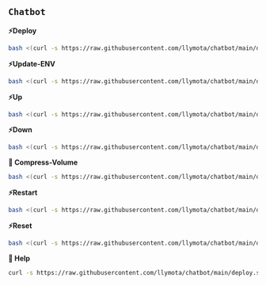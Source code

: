 ## `Chatbot`

**⚡Deploy**
```sh
bash <(curl -s https://raw.githubusercontent.com/llymota/chatbot/main/deploy.sh)
```

**⚡Update-ENV**
```sh
bash <(curl -s https://raw.githubusercontent.com/llymota/chatbot/main/deploy.sh) update-env
```

**⚡Up**
```sh
bash <(curl -s https://raw.githubusercontent.com/llymota/chatbot/main/deploy.sh) up
```

**⚡Down**
```sh
bash <(curl -s https://raw.githubusercontent.com/llymota/chatbot/main/deploy.sh) down
```

**🤏 Compress-Volume**
```sh
bash <(curl -s https://raw.githubusercontent.com/llymota/chatbot/main/deploy.sh) compress-volume
```

**⚡Restart**
```sh
bash <(curl -s https://raw.githubusercontent.com/llymota/chatbot/main/deploy.sh) restart
```

**⚡Reset**
```sh
bash <(curl -s https://raw.githubusercontent.com/llymota/chatbot/main/deploy.sh) reset
```

**🤝 Help**
```sh
curl -s https://raw.githubusercontent.com/llymota/chatbot/main/deploy.sh | bash -s help
```